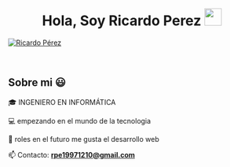 
<h1 align="center"><b>Hola, Soy Ricardo Perez </b><img src="https://media.giphy.com/media/hvRJCLFzcasrR4ia7z/giphy.gif" width="35"></h1

<p align="left">
<a href="https://www.linkedin.com/in/ricardo-perez-a31474229/" target="blank"><img align="center" src="https://img.shields.io/badge/LinkedIn-0077B5?style=for-the-badge&logo=linkedin&logoColor=white" alt="Ricardo Pérez"/></a>
  </p>

<br>
<h2>Sobre mi 😃</h2>
<!--Intro start-->

<p align="left">
🎓 INGENIERO EN INFORMÁTICA

💻 empezando en el mundo de la tecnologia

📝 roles en el futuro me gusta el desarrollo web 

📫 Contacto: **rpe19971210@gmail.com**
<!--Intro end-->
  </p>
<br>
